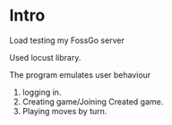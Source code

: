 # Intro

Load testing my FossGo server

Used locust library.

The program emulates user behaviour

1. logging in.
2. Creating game/Joining Created game.
3. Playing moves by turn.
